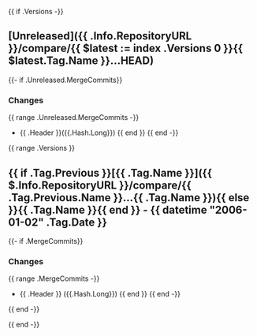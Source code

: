 {{ if .Versions -}}
## [Unreleased]({{ .Info.RepositoryURL }}/compare/{{ $latest := index .Versions 0 }}{{ $latest.Tag.Name }}...HEAD)

{{- if .Unreleased.MergeCommits}}
### Changes
{{ range .Unreleased.MergeCommits -}}
- {{ .Header }}({{.Hash.Long}})
{{ end }}
{{ end -}}

{{ range .Versions }}
## {{ if .Tag.Previous }}[{{ .Tag.Name }}]({{ $.Info.RepositoryURL }}/compare/{{ .Tag.Previous.Name }}...{{ .Tag.Name }}){{ else }}{{ .Tag.Name }}{{ end }} - {{ datetime "2006-01-02" .Tag.Date }}



{{- if .MergeCommits}}
### Changes
{{ range .MergeCommits -}}
- {{ .Header }} ({{.Hash.Long}})
{{ end }}
{{ end -}}

{{ end -}}

{{ end -}}